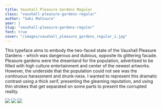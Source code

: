 ```yaml
---
title: Vauxhall Pleasure Gardens Regular
class: "vauxhall-pleasure-gardens-regular"
author: "Saki Matsuura"
year: 1
slug: "vauxhall-pleasure-gardens-regular"
font: true
cover: "/images/vauxhall_pleasure_gardens_regular_1.jpg"
---
```


This typeface aims to embody the two-faced state of the Vauxhall Pleasure Gardens - which was dangerous and dubious, opposite its glittering facade. Pleasure gardens were the dreamland for the population, advertised to be filled with high culture entertainment and center of the newest artworks. However, the underside that the population could not see was the continuous harassment and drunk-ness. I wanted to represent this dramatic contrast using a thick serif, presenting the gleaming reputation, and using thin strokes that get separated on some parts to present the corrupted reality.

![](/images/vauxhall_pleasure_gardens_regular_1.jpg)
![](/images/vauxhall_pleasure_gardens_regular_2.jpg)
![](/images/vauxhall_pleasure_gardens_regular_3.jpg)

